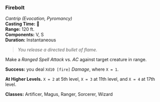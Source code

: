 ### Firebolt  
*Cantrip (Evocation, Pyromancy)*  
**Casting Time:** 🔷  
**Range:** 120 ft.  
**Components:** V, S  
**Duration:** Instantaneous  

> *You release a directed bullet of flame.*

Make a *Ranged Spell Attack* vs. *AC* against target creature in range.

**Success:** you deal `Xd10 [fire]` *Damage*, where `X = 1`.

**At Higher Levels.** `X = 2` at 5th level, `X = 3` at 11th level, and `X = 4` at 17th level.

**Classes:** Artificer, Magus, Ranger, Sorcerer, Wizard
